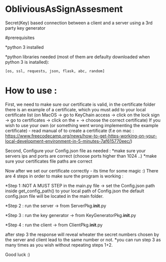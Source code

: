 # ObliviousAsSignAssesment
Secret(Key) based connection between a client and a server using a 3rd party key generator

#prerequisites

*python 3 installed

*python libraries needed (most of them are defaulty downloaded when python 3 is inatalled): 

	[os, ssl, requests, json, flask, abc, random] 

# How to use : 
First, we need to make sure our certificate is valid, in the certificate folder there is an example of a certificate, which you must add to your local certificate list (on MacOS -> go to KeyChain access -> click on the lock sign -> go to certificates -> click on the + -> choose the correct certificate)
If you wish to use your own (or something went wrong implementing the example certificate) - read manual of to create a certificate (f.e on mac : https://www.freecodecamp.org/news/how-to-get-https-working-on-your-local-development-environment-in-5-minutes-7af615770eec/)

Second, Configure your Config.json file as needed : 
*make sure your servers ips and ports are correct (choose ports higher than 1024 ..)
*make sure your certificates file paths are correct

Now after we set our certificate correctly - its time for some magic :)
There are 4 steps in order to make sure the program is working :

*Step 1 :NOT A MUST STEP in the main.py file -> set the Config.json path inside get_config_path() to your local path of Config.json
		the default config.json file will be located in the main folder.

*Step 2 : run the server -> from ServerPkg.__init__.py

*Step 3 : run the key generator -> from KeyGeneratorPkg.__init__.py

*Step 4 : run the client -> from ClientPkg.__init__.py

after step 3 the response will reveal wheater the secret numbers chosen by the server and client lead to the same number or not. 
*you can run step 3 as many times as you wish without repeating steps 1+2.

Good luck :)